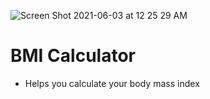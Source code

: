 ![Screen Shot 2021-06-03 at 12 25 29 AM](https://user-images.githubusercontent.com/40584796/120564203-503bb100-c402-11eb-9e9a-a42bd9d11bc0.png)

# BMI Calculator 
- Helps you calculate your body mass index
